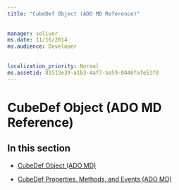 ```yaml
---
title: "CubeDef Object (ADO MD Reference)"
  
  
manager: soliver
ms.date: 11/16/2014
ms.audience: Developer
 
  
localization_priority: Normal
ms.assetid: 81513e39-a1b3-4af7-ba59-0446fafe51f8
---
```


# CubeDef Object (ADO MD Reference)

## In this section

- [CubeDef Object (ADO MD)](cubedef-object-ado-md.md)
    
- [CubeDef Properties, Methods, and Events (ADO MD)](cubedef-properties-methods-and-events-ado-md.md)
    

